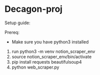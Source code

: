 # Decagon-proj

Setup guide:

Prereq:
- Make sure you have python3 installed

1. run python3 -m venv notion_scraper_env
2. source notion_scraper_env/bin/activate
3. pip install requests beautifulsoup4
4. python web_scraper.py
